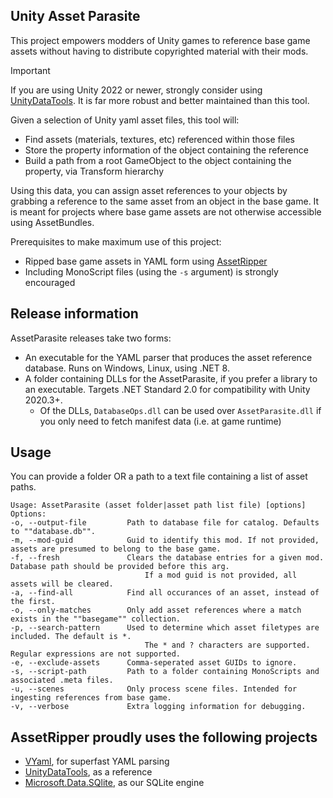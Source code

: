 ## Unity Asset Parasite
This project empowers modders of Unity games to reference base game assets without having to distribute copyrighted material with their mods.


> [!IMPORTANT]  
> If you are using Unity 2022 or newer, strongly consider using [UnityDataTools](https://github.com/Unity-Technologies/UnityDataTools/). It is far more robust and better maintained than this tool.

Given a selection of Unity yaml asset files, this tool will:
- Find assets (materials, textures, etc) referenced within those files
- Store the property information of the object containing the reference
- Build a path from a root GameObject to the object containing the property, via Transform hierarchy

Using this data, you can assign asset references to your objects by grabbing a reference to the same asset from an object in the base game. It is meant for projects where base game assets are not otherwise accessible using AssetBundles.

Prerequisites to make maximum use of this project:
- Ripped base game assets in YAML form using [AssetRipper](https://github.com/AssetRipper/AssetRipper)
- Including MonoScript files (using the `-s` argument) is strongly encouraged

## Release information

AssetParasite releases take two forms:
- An executable for the YAML parser that produces the asset reference database. Runs on Windows, Linux, using .NET 8.
- A folder containing DLLs for the AssetParasite, if you prefer a library to an executable. Targets .NET Standard 2.0 for compatibility with Unity 2020.3+.
  - Of the DLLs, `DatabaseOps.dll` can be used over `AssetParasite.dll` if you only need to fetch manifest data (i.e. at game runtime)

## Usage
You can provide a folder OR a path to a text file containing a list of asset paths.
```
Usage: AssetParasite (asset folder|asset path list file) [options]
Options:
-o, --output-file         Path to database file for catalog. Defaults to ""database.db"".
-m, --mod-guid            Guid to identify this mod. If not provided, assets are presumed to belong to the base game.
-f, --fresh               Clears the database entries for a given mod. Database path should be provided before this arg.
                              If a mod guid is not provided, all assets will be cleared.
-a, --find-all            Find all occurances of an asset, instead of the first.
-o, --only-matches        Only add asset references where a match exists in the ""basegame"" collection.
-p, --search-pattern      Used to determine which asset filetypes are included. The default is *. 
                              The * and ? characters are supported. Regular expressions are not supported.
-e, --exclude-assets      Comma-seperated asset GUIDs to ignore.
-s, --script-path         Path to a folder containing MonoScripts and associated .meta files.
-u, --scenes              Only process scene files. Intended for ingesting references from base game.
-v, --verbose             Extra logging information for debugging.
```

## AssetRipper proudly uses the following projects
- [VYaml](https://github.com/hadashiA/VYaml), for superfast YAML parsing
- [UnityDataTools](https://github.com/Unity-Technologies/UnityDataTools/), as a reference
- [Microsoft.Data.SQlite](https://learn.microsoft.com/en-us/dotnet/standard/data/sqlite/?tabs=net-cli), as our SQLite engine